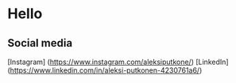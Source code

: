 # Hello

## Social media
[Instagram] (https://www.instagram.com/aleksiputkone/)
[LinkedIn] (https://www.linkedin.com/in/aleksi-putkonen-4230761a6/)


